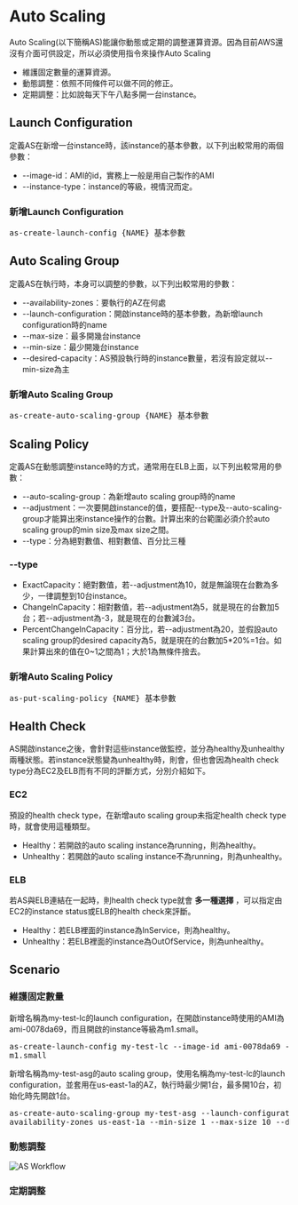 # Auto Scaling
Auto Scaling(以下簡稱AS)能讓你動態或定期的調整運算資源。因為目前AWS還沒有介面可供設定，所以必須使用指令來操作Auto Scaling

* 維護固定數量的運算資源。
* 動態調整：依照不同條件可以做不同的修正。
* 定期調整：比如說每天下午八點多開一台instance。

## Launch Configuration
定義AS在新增一台instance時，該instance的基本參數，以下列出較常用的兩個參數：
* --image-id：AMI的id，實務上一般是用自己製作的AMI
* --instance-type：instance的等級，視情況而定。

### 新增Launch Configuration
<pre>as-create-launch-config {NAME} 基本參數</pre>

## Auto Scaling Group
定義AS在執行時，本身可以調整的參數，以下列出較常用的參數：
* --availability-zones：要執行的AZ在何處
* --launch-configuration：開啟instance時的基本參數，為新增launch configuration時的name
* --max-size：最多開幾台instance
* --min-size：最少開幾台instance
* --desired-capacity：AS預設執行時的instance數量，若沒有設定就以--min-size為主

### 新增Auto Scaling Group
<pre>as-create-auto-scaling-group {NAME} 基本參數</pre>

## Scaling Policy
定義AS在動態調整instance時的方式，通常用在ELB上面，以下列出較常用的參數：
* --auto-scaling-group：為新增auto scaling group時的name
* --adjustment：一次要開啟instance的值，要搭配--type及--auto-scaling-group才能算出來instance操作的台數。計算出來的台範圍必須介於auto scaling group的min size及max size之間。
* --type：分為絕對數值、相對數值、百分比三種

### --type
* ExactCapacity：絕對數值，若--adjustment為10，就是無論現在台數為多少，一律調整到10台instance。
* ChangeInCapacity：相對數值，若--adjustment為5，就是現在的台數加5台；若--adjustment為-3，就是現在的台數減3台。
* PercentChangeInCapacity：百分比，若--adjustment為20，並假設auto scaling group的desired capacity為5，就是現在的台數加5*20%=1台。如果計算出來的值在0~1之間為1；大於1為無條件捨去。

### 新增Auto Scaling Policy
<pre>as-put-scaling-policy {NAME} 基本參數</pre>

## Health Check
AS開啟instance之後，會針對這些instance做監控，並分為healthy及unhealthy兩種狀態。若instance狀態變為unhealthy時，則會，但也會因為health check type分為EC2及ELB而有不同的評斷方式，分別介紹如下。

### EC2
預設的health check type，在新增auto scaling group未指定health check type時，就會使用這種類型。
* Healthy：若開啟的auto scaling instance為running，則為healthy。
* Unhealthy：若開啟的auto scaling instance不為running，則為unhealthy。

### ELB
若AS與ELB連結在一起時，則health check type就會 **多一種選擇** ，可以指定由EC2的instance status或ELB的health check來評斷。
* Healthy：若ELB裡面的instance為InService，則為healthy。
* Unhealthy：若ELB裡面的instance為OutOfService，則為unhealthy。

## Scenario

### 維護固定數量
新增名稱為my-test-lc的launch configuration，在開啟instance時使用的AMI為ami-0078da69，而且開啟的instance等級為m1.small。
<pre>as-create-launch-config my-test-lc --image-id ami-0078da69 --instance-type
m1.small</pre>
新增名稱為my-test-asg的auto scaling group，使用名稱為my-test-lc的launch configuration，並套用在us-east-1a的AZ，執行時最少開1台，最多開10台，初始化時先開啟1台。
<pre>as-create-auto-scaling-group my-test-asg --launch-configuration my-test-lc --
availability-zones us-east-1a --min-size 1 --max-size 10 --desired-capacity 1</pre>

### 動態調整
![AS Workflow](http://docs.aws.amazon.com/AutoScaling/latest/DeveloperGuide/images/AS-WorkFlow.png)

### 定期調整
